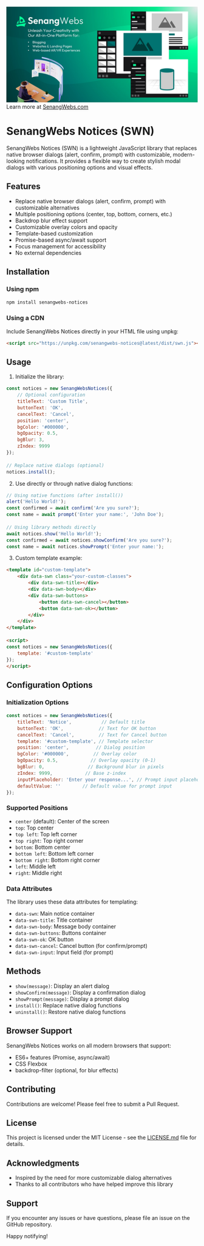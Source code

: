 [![SenangWebs](https://raw.githubusercontent.com/a-hakim/senangwebs-notices/refs/heads/main/src/sw_banner.webp)](https://use.senangwebs.com)
Learn more at [SenangWebs.com](https://use.senangwebs.com)

# SenangWebs Notices (SWN)

SenangWebs Notices (SWN) is a lightweight JavaScript library that replaces native browser dialogs (alert, confirm, prompt) with customizable, modern-looking notifications. It provides a flexible way to create stylish modal dialogs with various positioning options and visual effects.

## Features

- Replace native browser dialogs (alert, confirm, prompt) with customizable alternatives
- Multiple positioning options (center, top, bottom, corners, etc.)
- Backdrop blur effect support
- Customizable overlay colors and opacity
- Template-based customization
- Promise-based async/await support
- Focus management for accessibility
- No external dependencies

## Installation

### Using npm

```bash
npm install senangwebs-notices
```

### Using a CDN

Include SenangWebs Notices directly in your HTML file using unpkg:

```html
<script src="https://unpkg.com/senangwebs-notices@latest/dist/swn.js"></script>
```

## Usage

1. Initialize the library:

```javascript
const notices = new SenangWebsNotices({
    // Optional configuration
    titleText: 'Custom Title',
    buttonText: 'OK',
    cancelText: 'Cancel',
    position: 'center',
    bgColor: '#000000',
    bgOpacity: 0.5,
    bgBlur: 3,
    zIndex: 9999
});

// Replace native dialogs (optional)
notices.install();
```

2. Use directly or through native dialog functions:

```javascript
// Using native functions (after install())
alert('Hello World!');
const confirmed = await confirm('Are you sure?');
const name = await prompt('Enter your name:', 'John Doe');

// Using library methods directly
await notices.show('Hello World!');
const confirmed = await notices.showConfirm('Are you sure?');
const name = await notices.showPrompt('Enter your name:');
```

3. Custom template example:

```html
<template id="custom-template">
    <div data-swn class="your-custom-classes">
        <div data-swn-title></div>
        <div data-swn-body></div>
        <div data-swn-buttons>
            <button data-swn-cancel></button>
            <button data-swn-ok></button>
        </div>
    </div>
</template>

<script>
const notices = new SenangWebsNotices({
    template: '#custom-template'
});
</script>
```

## Configuration Options

### Initialization Options

```javascript
const notices = new SenangWebsNotices({
    titleText: 'Notice',           // Default title
    buttonText: 'OK',             // Text for OK button
    cancelText: 'Cancel',         // Text for Cancel button
    template: '#custom-template', // Template selector
    position: 'center',          // Dialog position
    bgColor: '#000000',         // Overlay color
    bgOpacity: 0.5,            // Overlay opacity (0-1)
    bgBlur: 0,                // Background blur in pixels
    zIndex: 9999,            // Base z-index
    inputPlaceholder: 'Enter your response...', // Prompt input placeholder
    defaultValue: ''        // Default value for prompt input
});
```

### Supported Positions

- `center` (default): Center of the screen
- `top`: Top center
- `top left`: Top left corner
- `top right`: Top right corner
- `bottom`: Bottom center
- `bottom left`: Bottom left corner
- `bottom right`: Bottom right corner
- `left`: Middle left
- `right`: Middle right

### Data Attributes

The library uses these data attributes for templating:

- `data-swn`: Main notice container
- `data-swn-title`: Title container
- `data-swn-body`: Message body container
- `data-swn-buttons`: Buttons container
- `data-swn-ok`: OK button
- `data-swn-cancel`: Cancel button (for confirm/prompt)
- `data-swn-input`: Input field (for prompt)

## Methods

- `show(message)`: Display an alert dialog
- `showConfirm(message)`: Display a confirmation dialog
- `showPrompt(message)`: Display a prompt dialog
- `install()`: Replace native dialog functions
- `uninstall()`: Restore native dialog functions

## Browser Support

SenangWebs Notices works on all modern browsers that support:

- ES6+ features (Promise, async/await)
- CSS Flexbox
- backdrop-filter (optional, for blur effects)

## Contributing

Contributions are welcome! Please feel free to submit a Pull Request.

## License

This project is licensed under the MIT License - see the [LICENSE.md](LICENSE.md) file for details.

## Acknowledgments

- Inspired by the need for more customizable dialog alternatives
- Thanks to all contributors who have helped improve this library

## Support

If you encounter any issues or have questions, please file an issue on the GitHub repository.

Happy notifying!